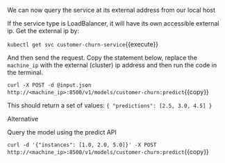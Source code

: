 We can now query the service at its external address from our local host

If the service type is LoadBalancer, it will have its own accessible external ip.
Get the external ip by:

`kubectl get svc customer-churn-service`{{execute}}

And then send the request. Copy the statement below, replace the `machine_ip` with the external (cluster) ip address and then run the code in the terminal.

`curl -X POST -d @input.json http://<machine_ip>:8500/v1/models/customer-churn:predict`{{copy}}

This should return a set of values: `{ "predictions": [2.5, 3.0, 4.5] }`

Alternative

Query the model using the predict API

`curl -d '{"instances": [1.0, 2.0, 5.0]}' -X POST http://<machine_ip>:8500/v1/models/customer-churn:predict`{{copy}}

